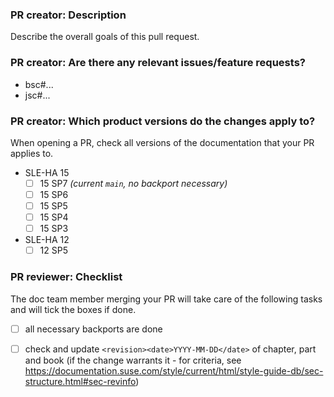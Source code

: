 ### PR creator: Description

Describe the overall goals of this pull request.


### PR creator: Are there any relevant issues/feature requests?

* bsc#...
* jsc#...


### PR creator: Which product versions do the changes apply to?

When opening a PR, check all versions of the documentation that your PR applies to.

- SLE-HA 15
  - [ ] 15 SP7 *(current `main`, no backport necessary)*
  - [ ] 15 SP6
  - [ ] 15 SP5
  - [ ] 15 SP4
  - [ ] 15 SP3
- SLE-HA 12
  - [ ] 12 SP5

### PR reviewer: Checklist

The doc team member merging your PR will take care of the following tasks and will tick the boxes if done.

- [ ] all necessary backports are done
- [ ] check and update `<revision><date>YYYY-MM-DD</date>` of chapter, part and book (if the change warrants it - for criteria, see https://documentation.suse.com/style/current/html/style-guide-db/sec-structure.html#sec-revinfo) 

